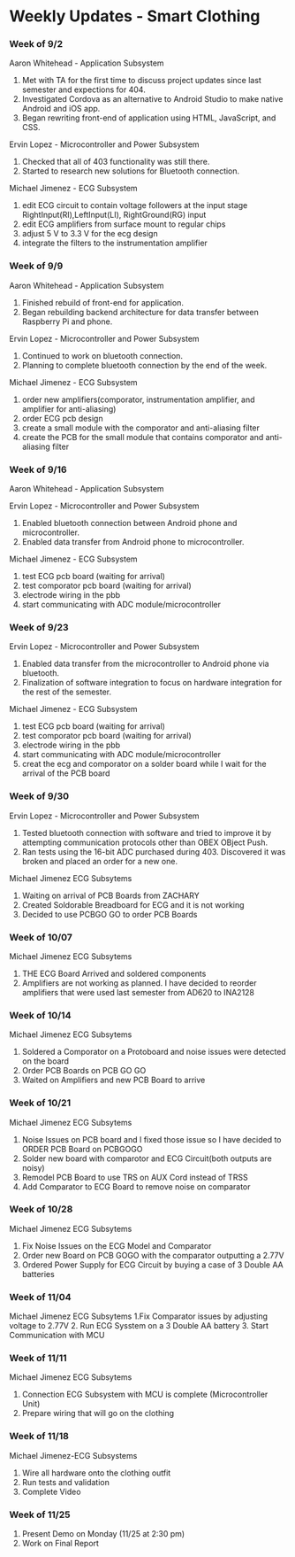 # Weekly Updates - Smart Clothing

### Week of 9/2
Aaron Whitehead - Application Subsystem
1. Met with TA for the first time to discuss project updates since last semester and expections for 404.
2. Investigated Cordova as an alternative to Android Studio to make native Android and iOS app.
3. Began rewriting front-end of application using HTML, JavaScript, and CSS.

Ervin Lopez - Microcontroller and Power Subsystem
1. Checked that all of 403 functionality was still there.
2. Started to research new solutions for Bluetooth connection.

Michael Jimenez - ECG Subsystem
1.  edit ECG circuit to contain voltage followers at the input stage RightInput(RI),LeftInput(LI), RightGround(RG) input
2.  edit ECG amplifiers from surface mount to regular chips
3.  adjust 5 V to 3.3 V for the ecg design
4.  integrate the filters to the instrumentation amplifier

### Week of 9/9
Aaron Whitehead - Application Subsystem
1. Finished rebuild of front-end for application.
2. Began rebuilding backend architecture for data transfer between Raspberry Pi and phone.

Ervin Lopez - Microcontroller and Power Subsystem
1. Continued to work on bluetooth connection.
2. Planning to complete bluetooth connection by the end of the week.

Michael Jimenez - ECG Subsystem
1.  order new amplifiers(comporator, instrumentation amplifier, and amplifier for anti-aliasing)
2.  order ECG pcb design
3.  create a small module with the comporator and anti-aliasing filter
4.  create the PCB for the small module that contains comporator and anti-aliasing filter
### Week of 9/16
Aaron Whitehead - Application Subsystem

Ervin Lopez - Microcontroller and Power Subsystem
1. Enabled bluetooth connection between Android phone and microcontroller.
2. Enabled data transfer from Android phone to microcontroller.

Michael Jimenez - ECG Subsystem
1. test ECG pcb board (waiting for arrival)
2. test comporator pcb board (waiting for arrival)
3. electrode wiring in the pbb 
4. start communicating with ADC module/microcontroller

### Week of 9/23
Ervin Lopez - Microcontroller and Power Subsystem
1. Enabled data transfer from the microcontroller to Android phone via bluetooth.
2. Finalization of software integration to focus on hardware integration for the rest of the semester.

Michael Jimenez - ECG Subsystem
1. test ECG pcb board (waiting for arrival)
2. test comporator pcb board (waiting for arrival)
3. electrode wiring in the pbb 
4. start communicating with ADC module/microcontroller
5. creat the ecg and comporator on a solder board while I wait for the arrival of the PCB board

### Week of 9/30
Ervin Lopez - Microcontroller and Power Subsystem
1. Tested bluetooth connection with software and tried to improve it by attempting communication protocols other than OBEX OBject Push.
2. Ran tests using the 16-bit ADC purchased during 403. Discovered it was broken and placed an order for a new one.

Michael Jimenez ECG Subsytems
1. Waiting on arrival of PCB Boards from ZACHARY  
2. Created Soldorable Breadboard for ECG and it is not working
3. Decided to use PCBGO GO to order PCB Boards
### Week of 10/07
Michael Jimenez ECG Subsytems
1. THE ECG Board Arrived and soldered components
2. Amplifiers are not working as planned. I have decided to reorder amplifiers that were used last semester from AD620 to INA2128

### Week of 10/14
Michael Jimenez ECG Subsytems
1. Soldered a Comporator on a Protoboard and noise issues  were detected on the board
2. Order PCB Boards on PCB GO GO
3. Waited on Amplifiers and new PCB Board to arrive

### Week of 10/21
Michael Jimenez ECG Subsytems
1. Noise Issues on PCB board and  I fixed those issue so I have decided to ORDER PCB Board on PCBGOGO
2. Solder new board with comparotor and ECG Circuit(both outputs are noisy)
2. Remodel PCB Board to use TRS on AUX Cord instead of TRSS
3. Add Comparator to ECG Board to remove noise on comparator

### Week of 10/28
Michael Jimenez ECG Subsytems
1. Fix Noise Issues on the ECG Model and Comparator
2. Order new Board on PCB GOGO with the comparator outputting a 2.77V
3. Ordered Power Supply for ECG Circuit by buying a case of 3 Double AA batteries

### Week of 11/04
Michael Jimenez ECG Subsytems
1.Fix Comparator issues by adjusting voltage to 2.77V
2. Run ECG Sysstem on a 3 Double AA battery 
3. Start Communication with MCU

### Week of 11/11
Michael Jimenez ECG Subsytems
1. Connection ECG Subsystem with MCU is complete (Microcontroller Unit)
2. Prepare wiring that will go on the clothing 

### Week of 11/18
Michael Jimenez-ECG Subsystems 
1. Wire all hardware onto the clothing outfit
2. Run tests and validation
3. Complete Video

### Week of 11/25
1. Present Demo on Monday (11/25 at 2:30 pm)
2. Work on Final Report
